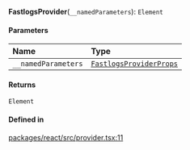 **FastlogsProvider**(`__namedParameters`): `Element`

#### Parameters

| Name                | Type                                                   |
| :------------------ | :----------------------------------------------------- |
| `__namedParameters` | [`FastlogsProviderProps`](../types/FastlogsProviderProps.md) |

#### Returns

`Element`

#### Defined in

[packages/react/src/provider.tsx:11](https://github.com/fastlogs-docs.khulnasoft.com/js/blob/5254dee/packages/react/src/provider.tsx#L11)
